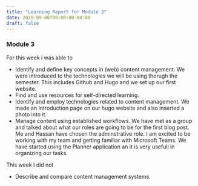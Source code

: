 ```yaml
---
title: "Learning Report for Module 3"
date: 2020-09-06T00:00:00-04:00
draft: false
---
```



### Module 3
For this week i was able to
* Identify and define key concepts in (web) content management. We were introduced to the technologies we will be using thorugh the semester. This includes Github and Hugo and we set up our first website.
* Find and use resources for self-directed learning.
* Identify and employ technologies related to content management. We made an Introduction page on our hugo website and also inserted a photo into it.
* Manage content using established workflows. We have met as a group and talked about what our roles are going to be for the first blog post. Me and Hassan have chosen the adminstrative role. I am excited to be working with my team and getting familiar with Microsoft Teams. We have started using the Planner application an it is very usefull in organizing our tasks.

This week I did not
* Describe and compare content management systems.
